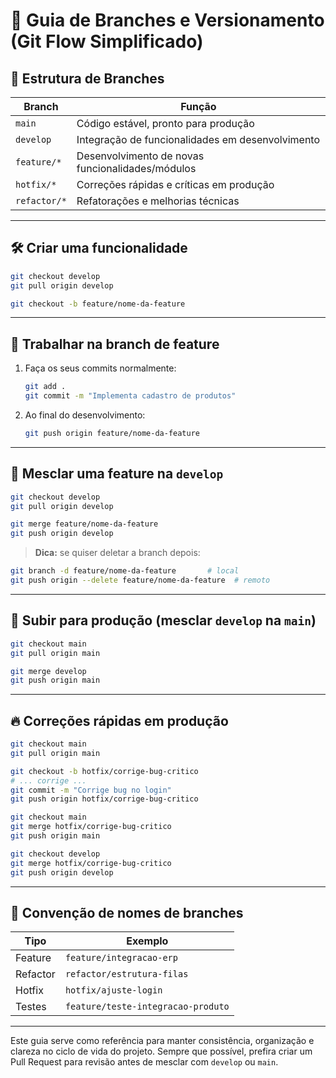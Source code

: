 # 📘️ Guia de Branches e Versionamento (Git Flow Simplificado)

## 🧱 Estrutura de Branches

| Branch        | Função                                              |
|---------------|-----------------------------------------------------|
| `main`        | Código estável, pronto para produção                |
| `develop`     | Integração de funcionalidades em desenvolvimento    |
| `feature/*`   | Desenvolvimento de novas funcionalidades/módulos    |
| `hotfix/*`    | Correções rápidas e críticas em produção            |
| `refactor/*`  | Refatorações e melhorias técnicas                   |

---

## 🛠️ Criar uma funcionalidade

```bash
git checkout develop
git pull origin develop

git checkout -b feature/nome-da-feature
```

---

## 📂 Trabalhar na branch de feature

1. Faça os seus commits normalmente:
   ```bash
   git add .
   git commit -m "Implementa cadastro de produtos"
   ```

2. Ao final do desenvolvimento:
   ```bash
   git push origin feature/nome-da-feature
   ```

---

## 🔀 Mesclar uma feature na `develop`

```bash
git checkout develop
git pull origin develop

git merge feature/nome-da-feature
git push origin develop
```

> **Dica:** se quiser deletar a branch depois:
```bash
git branch -d feature/nome-da-feature       # local
git push origin --delete feature/nome-da-feature  # remoto
```

---

## 🚀 Subir para produção (mesclar `develop` na `main`)

```bash
git checkout main
git pull origin main

git merge develop
git push origin main
```

---

## 🔥 Correções rápidas em produção

```bash
git checkout main
git pull origin main

git checkout -b hotfix/corrige-bug-critico
# ... corrige ...
git commit -m "Corrige bug no login"
git push origin hotfix/corrige-bug-critico

git checkout main
git merge hotfix/corrige-bug-critico
git push origin main

git checkout develop
git merge hotfix/corrige-bug-critico
git push origin develop
```

---

## 📌 Convenção de nomes de branches

| Tipo       | Exemplo                            |
|------------|------------------------------------|
| Feature    | `feature/integracao-erp`           |
| Refactor   | `refactor/estrutura-filas`         |
| Hotfix     | `hotfix/ajuste-login`              |
| Testes     | `feature/teste-integracao-produto` |

---

Este guia serve como referência para manter consistência, organização e clareza no ciclo de vida do projeto. Sempre que possível, prefira criar um Pull Request para revisão antes de mesclar com `develop` ou `main`.

